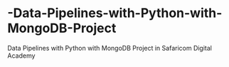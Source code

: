 # -Data-Pipelines-with-Python-with-MongoDB-Project
 Data Pipelines with Python with MongoDB Project in Safaricom Digital Academy
